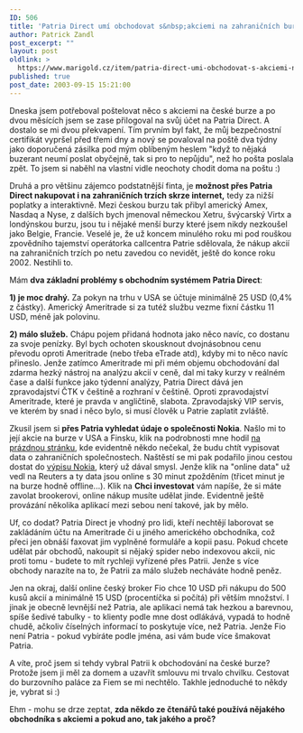 ```yaml
---
ID: 506
title: 'Patria Direct umí obchodovat s&nbsp;akciemi na zahraničních burzách'
author: Patrick Zandl
post_excerpt: ""
layout: post
oldlink: >
  https://www.marigold.cz/item/patria-direct-umi-obchodovat-s-akciemi-na-zahranicnich-burzach
published: true
post_date: 2003-09-15 15:21:00
---
```

Dneska jsem potřeboval poštelovat něco s akciemi na české burze a po dvou měsících jsem se zase přilogoval na svůj účet na Patria Direct. A dostalo se mi dvou překvapení. Tím prvním byl fakt, že můj bezpečnostní certifikát vypršel před třemi dny a nový se povaloval na poště dva týdny jako doporučená zásilka pod mým oblíbeným heslem "když to nějaká buzerant neumí poslat obyčejně, tak si pro to nepůjdu", než ho pošta poslala zpět. To jsem si naběhl na vlastní vidle neochoty chodit doma na poštu :) 
<p>
Druhá a pro většinu zájemco podstatnější finta, je <STRONG>možnost přes Patria Direct nakupovat i na zahraničních trzích skrze internet,</STRONG> tedy za nižší poplatky a interaktivně. Mezi českou burzu tak přibyl americký Amex, Nasdaq a Nyse, z dalších bych jmenoval německou Xetru, švýcarský Virtx a londýnskou burzu, jsou tu i nějaké menší burzy které jsem nikdy nezkoušel jako Belgie, Francie. Veselé je, že už koncem minulého roku mi pod rouškou zpovědního tajemství operátorka callcentra Patrie sdělovala, že nákup akcií na zahraničních trzích po netu zavedou co nevidět, ještě do konce roku 2002. Nestihli to. 
<p>
Mám <STRONG>dva základní problémy s obchodním systémem Patria Direct</STRONG>: 
<p>
<STRONG>1) je moc drahý.</STRONG> Za pokyn na trhu v USA se účtuje minimálně 25 USD (0,4% z částky). Americký Ameritrade si za tutéž službu vezme fixní částku 11 USD, méně jak polovinu. 
<p>
<STRONG>2) málo služeb.</STRONG> Chápu pojem přidaná hodnota jako něco navíc, co dostanu za svoje penízky. Byl bych ochoten skousknout dvojnásobnou cenu převodu oproti Ameritrade (nebo třeba eTrade atd), kdyby mi to něco navíc přineslo. Jenže zatímco Ameritrade mi při mém objemu obchodování dal zdarma hezký nástroj na analýzu akcií v ceně, dal mi taky kurzy v reálném čase a další funkce jako týdenní analýzy, Patria Direct dává jen zpravodajství ČTK v češtině a rozhraní v češtině. Oproti zpravodajství Ameritrade, které je&#160;pravda v angličtině, slabota. Zpravodajský VIP servis, ve kterém by snad i něco bylo, si musí člověk u Patrie&#160;zaplatit zvláště. 
<p>
Zkusil jsem si <STRONG>přes Patria vyhledat údaje o společnosti Nokia</STRONG>. Našlo mi to její akcie na burze v USA a Finsku, klik na podrobnosti mne hodil <A href="http://www.patria.cz/investice/informace.asp?group=1&amp;ISIN=US6549022043">na prázdnou stránku</A>, kde evidentně někdo nečekal, že budu chtít vypisovat data o zahraničních společnostech. Naštěstí se mi pak podařilo jinou cestou dostat do <A href="http://www.patria.cz/akcie_svet/tituly.asp?ISIN=FI0009000681">výpisu Nokia</A>, který už dával smysl. Jenže klik na "online data" už vedl na Reuters a ty data jsou online s 30 minut zpožděním (třicet minut je na burze hodně offline...). Klik na <STRONG>Chci investovat</STRONG> vám napíše, že si máte zavolat brookerovi, online nákup musíte udělat jinde. Evidentně ještě provázání několika aplikací mezi sebou není takové, jak by mělo. 
<p>
Uf, co dodat? Patria Direct je vhodný pro lidi, kteří nechtějí laborovat se zakládáním účtu na Ameritrade či u jiného amerického obchodníka, což přeci jen obnáší faxovat jim vyplněné formuláře a kopii pasu. Pokud chcete udělat pár obchodů, nakoupit si nějaký spider nebo indexovou akcii, nic proti tomu - budete to mít rychleji vyřízené přes Patrii. Jenže s více obchody narazíte na to, že Patrii za málo služeb necháváte hodně peněz. 
<p>
Jen na okraj, další online český broker Fio chce 10 USD při nákupu do 500 kusů akcií a minimálně 15 USD (procentíčka si počítá) při větším množství. I jinak je obecně levnější než Patria, ale aplikaci nemá tak hezkou a barevnou, spíše šedivé tabulky - to klienty podle mne dost odlákává, vypadá to hodně chudě, ačkoliv číselných informací to poskytuje více, než Patria. Jenže Fio není Patria - pokud vybíráte podle jména, asi vám bude více šmakovat Patria. 
<p>
A víte, proč jsem si tehdy vybral Patrii k obchodování na české burze? Protože jsem ji měl za domem a uzavřít smlouvu mi trvalo chvilku. Cestovat do burzovního paláce za Fiem se mi nechtělo. Takhle jednoduché to někdy je, vybrat si :) 
<p>
Ehm - mohu se drze zeptat, <STRONG>zda někdo ze čtenářů také používá nějakého obchodníka s akciemi a pokud ano, tak jakého a proč?</STRONG></p>
